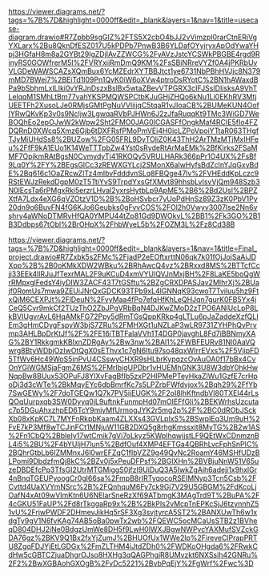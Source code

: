 https://viewer.diagrams.net/?tags=%7B%7D&highlight=0000ff&edit=_blank&layers=1&nav=1&title=usecase-diagram.drawio#R7Zpbb9sgGIZ%2FTS5X2cbO4bJJ2vVimzpl0rarCtnERiVgYXLarx%2Bu8QknDfESZ017U5kPDPb7PnwB3B6YLDafOYyjryxApOdYwaYHpj3HGfaH8m8a2GYBt29lgZDjIAvZZWCG%2FyAVzJstcYCSWkPBGBE4rgd9RinyRS0GOWfrerM5I%2FVRYxiiRmDmQ9KM%2FsSBiNRreVYZf0A4jPKRbUvVLGDeWAWSCAZsXQmBux6YcMZEdrXYTBBJtct1ye6731NbPBhHVJjc8N379mMD7BWej7%2BEiTd1l09Pn1QvK0iW6oXVw4ptroDsRYotC%2BN1hAWaxdBPa9bSbhmLxILIki0vYRJnDszxBslBx5wtaZBevVTPGRX3cIFJSsIDIisksA9VhTLelqqM1SMhLtBm77vahYKSPMQWSPCtbKJuGHjZHQo6kNu1Li0EKhRV3MtjUEETFh2XusoLJe0RMjsGMtPgNuVVliijqC5tqaR1vJIoaCB%2BUMeKUN4OofIYRwQKvKp3v0s9NcIjw3LgwqaRVbPJHWn6J2zJfaRuqqKt9TMc3WiGD7WeBOQhEo2epOJwW2kWpw2Sht2FMO0JAG0ICGASFfOngkMaf4RCIE5fIo4FZDQRnD0XWcq5Xmz6Gjb6tDXFRsfPMoPmVEi4H0icLZPoVpoiYTtaR063THgfTJyMiUHdSs8%2BUZow%2FG05FRL9DyTOliZ0K43ThH2ArTMzMTjMxIHFeu%2FfF9kA1EUo1K14WeTTTpbZw4Yst0sRydeRtArMaEMk%2BfKirks2FSaMMF7OpjkmRAtBgsN0CvmydyTj41RKOQy5VRULHARk366pPr1O4UX%2FsBf9Lq0Y%2FY%2BEgsGlCc3zREWXGYLcj2SMonX6aIwHyfsBdZclnYJqGxyBdE%2Bq616c1OaZRcwZlTz4mIbvFdddvnSLq8FBQge47lv%2FVHEddKpLczc9RStEWJzRekdDgpM0zT5TtiYvS9TrpdYxsGfXMvt89hhsbLvIsvVjQm948Szb3N0lEcsTa6rPMgxRki5erzrLHval2yxrsHytbLp9ApME%2B6%2Bd2Usl%2BPZXtfA7Ldx4eXG6qVZOtzV1D%2B%2BoHSvbcr7yUoPdHnSz89Z3zK0PbV1Py20dn9o6BuvFN4fG6KJo6Geubks0gFvvCOS%2FOl2h0Vwyv3007Ise2Nn6vshry4aWNoDTMRvHfQA0YMPU44tZp81Gd9DWOkvL%2BB1%2Fk3GO%2B1B3Ddbps67tObl%2BrOHpX%2FhbWyeL5b%2FOZM3L%2Fz8Cd38B


https://viewer.diagrams.net/?tags=%7B%7D&highlight=0000ff&edit=_blank&layers=1&nav=1&title=Final_project.drawio#R7Zxbk5s2FMc%2FjadP2eEOftxrttN06qk7k01fOjJojSaAiJDXpp%2B%2B0oKMkXDW2WBku%2BRhAwcQ4vz%2BRxxd8MS%2BTTcfCcjj33EEk4llRJuJfTexrMAL2F9uKCuD4xmVYUlQVJnMxjBH%2F8LaKE5boQgWrRMpxglFedsY4iyDIW3ZACF43T7tGSftu%2BZgCRXDPASJav2MIhrXj%2BUajf0RomUs7mwa9ZEUiJNrQxGDCK93TPb9xL4lGNNqK93cwoT7Tviluu5hz9FtxQjM6CEXPJt%2FlDeuN%2FvyMaa4fPo7efqHfKhLeQHJqn7gurK0FB5Yx4jCeQ5Cvr9mkCf2TUzThO2ZbJPgVRbBqN4DJKwZMoD2zTPO6ANIUcLpP8LkBVIUgvrAvL6HqAMkFG72Ppy5dRmTGsQppKRkp4gLTLu6pJaZaddeXzfQLIEm3gHmCDygFspyW3bjS7ZRu%2FMHXGt1uNZLaP3wLR9731ZYHPhQvPrvmp3AHLBpDrKtJf%2F%2FE16iTBTFalaVVh1T4DGP0javghL8Fd7iBBNmyXAG%2BY1RkkgmkKBlxnZDRgAy%2Bw3nw%2BAl1%2FWBFEURv81Nl0AaVQwrg8BtyWDbjOzIwOtQgX0sEThvx1c7gN6Itu97so48qxWIrrEVxs%2F5VjipFD5TfWv6Hc49WoS5inPvU4CSswyCHXR9sHLbrKypqzcOvAuOA0f17bBx4CvOnYGiWGMSjaFgmZ6MS%2FMrIbigUPDbr1vHUEMhGNK3U8W3dbY0hkHwNqpBw8BUux53OPuFJ8YlXvFagBfIb5zxP2HIPMePTeyHkaZlWu1GzfE7crHpoDj3d3cWTe%2BkMqyEYc6dbBmrfKc7s5LPZrbFWfdvjox%2Bqh29%2FfYb7SwGEWy%2F7doTGEQw1Q7k7PV5ijEUGK%2F2oI8lhKftndbVI80TXEI44rLsQOqUurpxqb3SW0Dyyq0jL9uftnkFunmpHd07mOIEFfGIi%2BEKWrhsUzcutac7p5DGuAhxzhpED6TcY9miyMfUrmogJYK2r5mg2p%2F%2BC0dRObJSckXb08xKpKC7L7MYFnRkpbKaam4ZLXXs43GVLpIxS%2BSwpIEq3Um9uH%2FvE7kP3Mf8wTCJinFCt1MNjuW11GB2DXQ5g8rhgKmssxjt8MyTG%2B2w1AS%2Fn1CbQ%2BbleIy17wtCmik7gVi7oLkyz5KWplhqwjjstLF9QEtWxCDnmznBL4i5%2BU%2F4bYUIjH7lun5%2BdfOuf4XMP4EFTGa4QBRhLvcFphSnPIC%2BQhrGtbLb6IZMMnxJ6l0wrEFZqC1fIbVZZ9g49QvNc2RoamY46MSHfUDzBLPomi9DbdzfmQj8kC%2BZv0j5xPeuDFPsf%2BGlXHn%2BVBjuNnW51V65uzeDBDEfcPp3TfsGI2UtrMTGMiggS0jfzI9UiDuQ3A5IwkZgAih6adeji1x9hxlGr4nBnqTGEUPyoogCr0gI66sa%2FmpB8rIRTyqocoRSEIMNyp3Tcn5Csb%2FCvttd4UaXVYmNSrc%2B%2FQnhquM6Fy7ck9Gj7V29U5GBGM%2FdKcoLjOafN4xAt09wVImKtn6U6NElarSneRzXf69ATbmgK3MAgTrd9T%2BuPA%2F4cGKU51FaUP%2Fd8rTkggaRp9x%2B%2BkPIs2vMcpTnEPKcSjJ6tzynnhZ51vU%2FrjwPWDF2DHmevJikHq5rSF3Xg3svjtyrcA5ST2%2BANXUwTh6w1xdgTy9gV1N6fvKAg74AB5oBa0pwTx2wb%2FQEWC5ocMCaUsSTB2z1BVheqD804DHJ2jNe0BdgzUmWe8DH5f9LwH0lWXJBgwNWPycYAXMufSVZckGDA76gz%2BKV9Q1Bx2fxYjZumJ%2BHUOfUx1WWe2lp%2FireveClPrapPRTU8ZgqFDJYjEtLGDGx%2FmZLTHM4iJtdZDh0%2FWDKoOHgda6%2FRwkCdHw5cGBTCZjuaDhgrOJso8HXHg3qQAGPhgjR8UMvzkt6NXSsih42GNRu%2F2%2BwXGBAohGXOgB%2FvDc5221%2BvbPqEjY%2FgWrf%2Fwc%3D